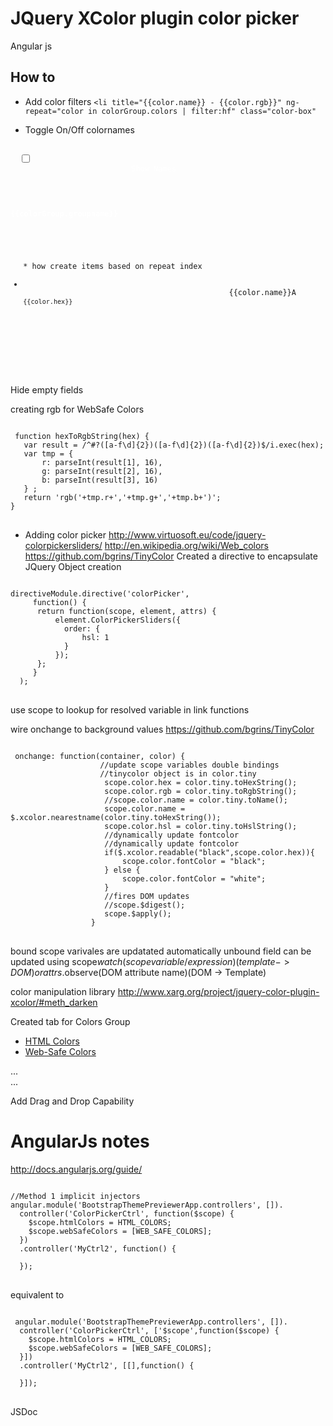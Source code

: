  # JQuery XColor plugin color picker
 Angular js

 ## How to
 * Add color filters
 `<li title="{{color.name}} - {{color.rgb}}" ng-repeat="color in colorGroup.colors | filter:hf" class="color-box"`

* Toggle On/Off colornames

 <pre><code>
  <input id="toggle-name" type="checkbox" ng-model="nameChecked"/>
				           <label style="color:white" for="toggle-name">Show Names</label>
					   <div ng-repeat="colorGroup in htmlColors">
                                           <h4 style="color:white">{{colorGroup.groupname}}</h4>
                                             <ul class="list-unstyled">
* how create items based on repeat index
                                              <li title="{{color.name}} - {{color.rgb}}" ng-repeat="color in colorGroup.colors | filter:hf" class="color-box"
                                                style="background-color:{{color.rgb}};color:{{color.fontColor}};">
                                              <span ng-show="nameChecked">{{color.name}}</span><span ng-show="!nameChecked">A</span><br /><span style="font-size:0.85em">{{color.hex}}</span>
                                              </li>
                                             </ul>
                                        </div>
 </code> </pre>
 Hide empty fields 
 
 creating rgb for WebSafe Colors
 <pre><code>
 function hexToRgbString(hex) {
   var result = /^#?([a-f\d]{2})([a-f\d]{2})([a-f\d]{2})$/i.exec(hex);
   var tmp = {
       r: parseInt(result[1], 16),
       g: parseInt(result[2], 16),
       b: parseInt(result[3], 16)
   } ;
   return 'rgb('+tmp.r+','+tmp.g+','+tmp.b+')';
}
</code> </pre>
* Adding color picker
http://www.virtuosoft.eu/code/jquery-colorpickersliders/
http://en.wikipedia.org/wiki/Web_colors
https://github.com/bgrins/TinyColor
Created a directive to encapsulate JQuery Object creation

 <pre><code>
directiveModule.directive('colorPicker',
     function() {
      return function(scope, element, attrs) {
          element.ColorPickerSliders({
            order: {
                hsl: 1
            }
          });
      };
     }
  );
</code> </pre>

use scope to lookup for resolved variable in link functions

wire onchange to background values
https://github.com/bgrins/TinyColor
  <pre><code>
 onchange: function(container, color) {
                    //update scope variables double bindings
                    //tinycolor object is in color.tiny
                     scope.color.hex = color.tiny.toHexString();
                     scope.color.rgb = color.tiny.toRgbString();
                     //scope.color.name = color.tiny.toName();
                     scope.color.name = $.xcolor.nearestname(color.tiny.toHexString());
                     scope.color.hsl = color.tiny.toHslString();
                     //dynamically update fontcolor
                     //dynamically update fontcolor
                     if($.xcolor.readable("black",scope.color.hex)){
                         scope.color.fontColor = "black";
                     } else {
                         scope.color.fontColor = "white";
                     }
                     //fires DOM updates
                     //scope.$digest();
                     scope.$apply();
                  }
</code> </pre>
bound scope varivales are updatated automatically
unbound field can be updated using scope$watch(scope variable/expression)(template->DOM) or attrs.$observe(DOM attribute name)(DOM -> Template)

color manipulation library
http://www.xarg.org/project/jquery-color-plugin-xcolor/#meth_darken

Created tab for Colors Group
<ul class="nav nav-tabs" id="colorTab">
  <li class="active"><a href="#htmlColors" data-toggle="tab">HTML Colors</a></li>
  <li><a href="#webSafeColors" data-toggle="tab">Web-Safe Colors</a></li>
</ul>

<div class="tab-content">
  <div class="tab-pane active" id="htmlColors">...</div>
  <div class="tab-pane" id="webSafeColors">...</div>
</div>

Add Drag and Drop Capability

# AngularJs notes
http://docs.angularjs.org/guide/
<pre><code>
//Method 1 implicit injectors
angular.module('BootstrapThemePreviewerApp.controllers', []).
  controller('ColorPickerCtrl', function($scope) {
    $scope.htmlColors = HTML_COLORS;
    $scope.webSafeColors = [WEB_SAFE_COLORS];
  })
  .controller('MyCtrl2', function() {

  });
</code> </pre>
 equivalent to 
 
<pre><code>
 angular.module('BootstrapThemePreviewerApp.controllers', []).
  controller('ColorPickerCtrl', ['$scope',function($scope) {
    $scope.htmlColors = HTML_COLORS;
    $scope.webSafeColors = [WEB_SAFE_COLORS];
  }])
  .controller('MyCtrl2', [[],function() {

  }]);
</code> </pre>

JSDoc


